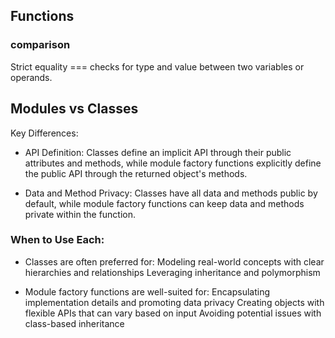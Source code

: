 ## Functions

### comparison

Strict equality === checks for type and value between two variables or operands.

## Modules vs Classes

Key Differences:

- API Definition: Classes define an implicit API through their public attributes and methods, while module factory functions explicitly define the public API through the returned object's methods.

- Data and Method Privacy: Classes have all data and methods public by default, while module factory functions can keep data and methods private within the function.

### When to Use Each:

- Classes are often preferred for:
Modeling real-world concepts with clear hierarchies and relationships
Leveraging inheritance and polymorphism

- Module factory functions are well-suited for:
Encapsulating implementation details and promoting data privacy
Creating objects with flexible APIs that can vary based on input
Avoiding potential issues with class-based inheritance
